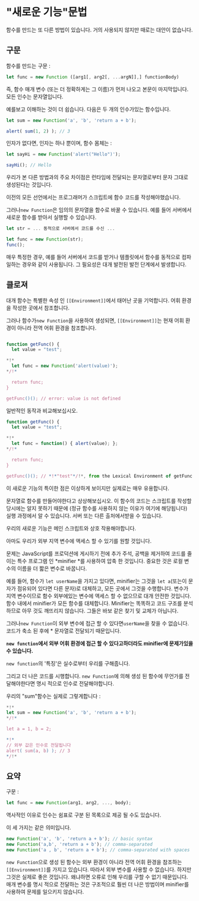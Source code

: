 
# "새로운 기능"문법

함수를 만드는 또 다른 방법이 있습니다. 거의 사용되지 않지만 때로는 대안이 없습니다.

## 구문

함수를 만드는 구문 :

```js
let func = new Function ([arg1[, arg2[, ...argN]],] functionBody)
```

즉, 함수 매개 변수 (또는 더 정확하게는 그 이름)가 먼저 나오고 본문이 마지막입니다. 모든 인수는 문자열입니다.

예를보고 이해하는 것이 더 쉽습니다. 다음은 두 개의 인수가있는 함수입니다.

```js run
let sum = new Function('a', 'b', 'return a + b'); 

alert( sum(1, 2) ); // 3
```

인자가 없다면, 인자는 하나 뿐이며, 함수 몸체는 :

```js run
let sayHi = new Function('alert("Hello")');

sayHi(); // Hello
```

우리가 본 다른 방법과의 주요 차이점은 런타임에 전달되는 문자열로부터 문자 그대로 생성된다는 것입니다.

이전의 모든 선언에서는 프로그래머가 스크립트에 함수 코드를 작성해야했습니다.

그러나`new Function`은 임의의 문자열을 함수로 바꿀 수 있습니다. 예를 들어 서버에서 새로운 함수를 받아서 실행할 수 있습니다.

```js
let str = ... 동적으로 서버에서 코드를 수신 ...

let func = new Function(str);
func();
```

매우 특정한 경우, 예를 들어 서버에서 코드를 받거나 템플릿에서 함수를 동적으로 컴파일하는 경우와 같이 사용됩니다. 그 필요성은 대개 발전된 발전 단계에서 발생합니다.

## 클로져

대개 함수는 특별한 속성 인 `[[Environment]]`에서 태어난 곳을 기억합니다. 어휘 환경을 작성한 곳에서 참조합니다.

그러나 함수가`new Function`을 사용하여 생성되면, `[[Environment]]`는 현재 어휘 환경이 아니라 전역 어휘 환경을 참조합니다.

```js run

function getFunc() {
  let value = "test";

*!*
  let func = new Function('alert(value)');
*/!*

  return func;
}

getFunc()(); // error: value is not defined
```

일반적인 동작과 비교해보십시오.

```js run 
function getFunc() {
  let value = "test";

*!*
  let func = function() { alert(value); };
*/!*

  return func;
}

getFunc()(); // *!*"test"*/!*, from the Lexical Environment of getFunc
```

이 새로운 기능의 특이한 점은 이상하게 보이지만 실제로는 매우 유용합니다.

문자열로 함수를 만들어야한다고 상상해보십시오. 이 함수의 코드는 스크립트를 작성할 당시에는 알지 못하기 때문에 (정규 함수를 사용하지 않는 이유가 여기에 해당됩니다) 실행 과정에서 알 수 있습니다. 서버 또는 다른 출처에서받을 수 있습니다.

우리의 새로운 기능은 메인 스크립트와 상호 작용해야합니다.

아마도 우리가 외부 지역 변수에 액세스 할 수 있기를 원할 것입니다.

문제는 JavaScript를 프로덕션에 게시하기 전에 추가 주석, 공백을 제거하여 코드를 줄이는 특수 프로그램 인 *minifier *를 사용하여 압축 한 것입니다. 중요한 것은 로컬 변수의 이름을 더 짧은 변수로 바꿉니다.

예를 들어, 함수가 `let userName`을 가지고 있다면, minifier는 그것을 `let a`(또는이 문자가 점유되어 있다면 다른 문자)로 대체하고, 모든 곳에서 그것을 수행합니다. 변수가 지역 변수이므로 함수 외부에있는 변수에 액세스 할 수 없으므로 대개 안전한 것입니다. 함수 내에서 minifier가 모든 함수를 대체합니다. Minifier는 똑똑하고 코드 구조를 분석하므로 아무 것도 깨뜨리지 않습니다. 그들은 바보 같은 찾기 및 교체가 아닙니다.

그러나`new Function`이 외부 변수에 접근 할 수 있다면`userName`을 찾을 수 없습니다. 코드가 축소 된 후에 * 문자열로 전달되기 때문입니다.

**`new function`에서 외부 어휘 환경에 접근 할 수 있다고하더라도 minifier에 문제가있을 수 있습니다.**

`new function`의 '특징'은 실수로부터 우리를 구해줍니다.

그리고 더 나은 코드를 시행합니다. `new Function`에 의해 생성 된 함수에 무언가를 전달해야한다면 명시 적으로 인수로 전달해야합니다.

우리의 "sum"함수는 실제로 그렇게합니다 :

```js run 
*!*
let sum = new Function('a', 'b', 'return a + b');
*/!*

let a = 1, b = 2;

*!*
// 외부 값은 인수로 전달됩니다
alert( sum(a, b) ); // 3
*/!*
```

## 요약

구문 :

```js
let func = new Function(arg1, arg2, ..., body);
```

역사적인 이유로 인수는 쉼표로 구분 된 목록으로 제공 될 수도 있습니다.

이 세 가지는 같은 의미입니다.

```js 
new Function('a', 'b', 'return a + b'); // basic syntax
new Function('a,b', 'return a + b'); // comma-separated
new Function('a , b', 'return a + b'); // comma-separated with spaces
```

`new Function`으로 생성 된 함수는 외부 환경이 아니라 전역 어휘 환경을 참조하는`[[Environment]]`를 가지고 있습니다. 따라서 외부 변수를 사용할 수 없습니다. 하지만 그것은 실제로 좋은 것입니다. 왜냐하면 오류로 인해 우리를 구할 수 없기 때문입니다. 매개 변수를 명시 적으로 전달하는 것은 구조적으로 훨씬 더 나은 방법이며 minifier를 사용하여 문제를 일으키지 않습니다.
